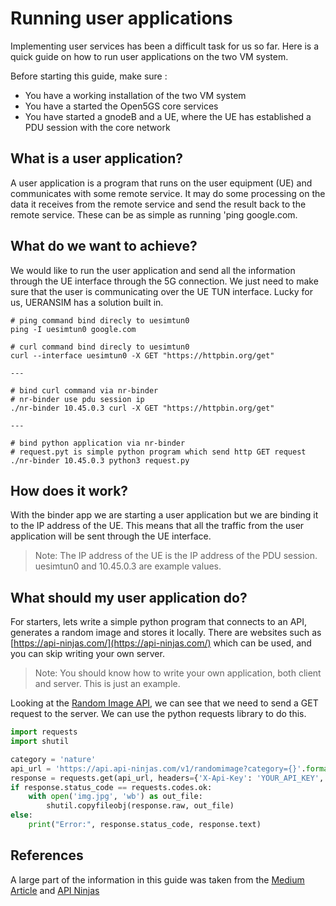 # Running user applications
Implementing user services has been a difficult task for us so far. Here is a quick guide on how to run user applications on the two VM system.

Before starting this guide, make sure : 
- You have a working installation of the two VM system
- You have a started the Open5GS core services 
- You have started a gnodeB and a UE, where the UE has established a PDU session with the core network

## What is a user application?
A user application is a program that runs on the user equipment (UE) and communicates with some remote service. It may do some processing on the data it receives from the remote service and send the result back to the remote service. These can be as simple as running 'ping google.com. 

## What do we want to achieve?
We would like to run the user application and send all the information through the UE interface through the 5G connection. We just need to make sure that the user is communicating over the UE TUN interface. Lucky for us, UERANSIM has a solution built in. 
```
# ping command bind direcly to uesimtun0
ping -I uesimtun0 google.com

# curl command bind direcly to uesimtun0 
curl --interface uesimtun0 -X GET "https://httpbin.org/get"
  
--- 

# bind curl command via nr-binder
# nr-binder use pdu session ip
./nr-binder 10.45.0.3 curl -X GET "https://httpbin.org/get"

---

# bind python application via nr-binder
# request.pyt is simple python program which send http GET request
./nr-binder 10.45.0.3 python3 request.py
```

## How does it work?
With the binder app we are starting a user application but we are binding it to the IP address of the UE. This means that all the traffic from the user application will be sent through the UE interface.

> Note: The IP address of the UE is the IP address of the PDU session. uesimtun0 and 10.45.0.3 are example values.


## What should my user application do?
For starters, lets write a simple python program that connects to an API, generates a random image and stores it locally. There are websites such as [https://api-ninjas.com/](https://api-ninjas.com/) which can be used, and you can skip writing your own server. 

> Note: You should know how to write your own application, both client and server. This is just an example. 

Looking at the [Random Image API](https://api-ninjas.com/api/randomimage), we can see that we need to send a GET request to the server. We can use the python requests library to do this. 

```python
import requests
import shutil

category = 'nature'
api_url = 'https://api.api-ninjas.com/v1/randomimage?category={}'.format(category)
response = requests.get(api_url, headers={'X-Api-Key': 'YOUR_API_KEY', 'Accept': 'image/jpg'}, stream=True)
if response.status_code == requests.codes.ok:
    with open('img.jpg', 'wb') as out_file:
        shutil.copyfileobj(response.raw, out_file)
else:
    print("Error:", response.status_code, response.text)
```

## References 
A large part of the information in this guide was taken from the [Medium Article](https://medium.com/rahasak/5g-core-network-setup-with-open5gs-and-ueransim-cd0e77025fd7) and [API Ninjas](https://api-ninjas.com/api) 
